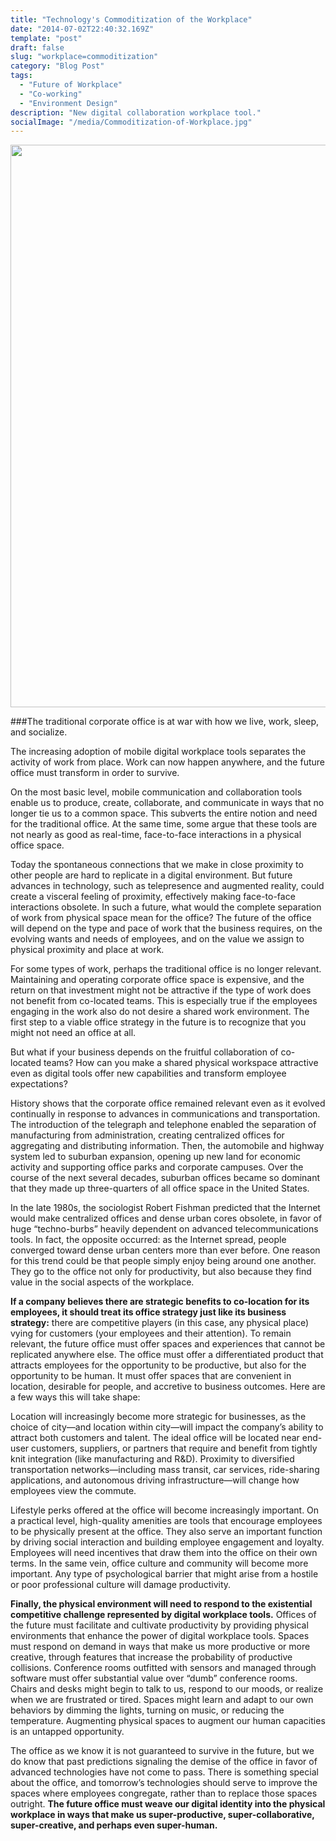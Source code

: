 ```yaml
---
title: "Technology's Commoditization of the Workplace"
date: "2014-07-02T22:40:32.169Z"
template: "post"
draft: false
slug: "workplace=commoditization"
category: "Blog Post"
tags:
  - "Future of Workplace"
  - "Co-working"
  - "Environment Design"
description: "New digital collaboration workplace tool."
socialImage: "/media/Commoditization-of-Workplace.jpg"
---
```


<img src="/media/Commoditization-of-Workplace.jpg" width="900" />

###The traditional corporate office is at war with how we live, work, sleep, and socialize. 

The increasing adoption of mobile digital workplace tools separates the activity of work from place. Work can now happen anywhere, and the future office must transform in order to survive.

On the most basic level, mobile communication and collaboration tools enable us to produce, create, collaborate, and communicate in ways that no longer tie us to a common space. This subverts the entire notion and need for the traditional office. At the same time, some argue that these tools are not nearly as good as real-time, face-to-face interactions in a physical office space.

Today the spontaneous connections that we make in close proximity to other people are hard to replicate in a digital environment. But future advances in technology, such as telepresence and augmented reality, could create a visceral feeling of proximity, effectively making face-to-face interactions obsolete. In such a future, what would the complete separation of work from physical space mean for the office? The future of the office will depend on the type and pace of work that the business requires, on the evolving wants and needs of employees, and on the value we assign to physical proximity and place at work.

For some types of work, perhaps the traditional office is no longer relevant. Maintaining and operating corporate office space is expensive, and the return on that investment might not be attractive if the type of work does not benefit from co-located teams. This is especially true if the employees engaging in the work also do not desire a shared work environment. The first step to a viable office strategy in the future is to recognize that you might not need an office at all.

But what if your business depends on the fruitful collaboration of co-located teams? How can you make a shared physical workspace attractive even as digital tools offer new capabilities and transform employee expectations?

History shows that the corporate office remained relevant even as it evolved continually in response to advances in communications and transportation. The introduction of the telegraph and telephone enabled the separation of manufacturing from administration, creating centralized offices for aggregating and distributing information. Then, the automobile and highway system led to suburban expansion, opening up new land for economic activity and supporting office parks and corporate campuses. Over the course of the next several decades, suburban offices became so dominant that they made up three-quarters of all office space in the United States.

In the late 1980s, the sociologist Robert Fishman predicted that the Internet would make centralized offices and dense urban cores obsolete, in favor of huge “techno-burbs” heavily dependent on advanced telecommunications tools. In fact, the opposite occurred: as the Internet spread, people converged toward dense urban centers more than ever before. One reason for this trend could be that people simply enjoy being around one another. They go to the office not only for productivity, but also because they find value in the social aspects of the workplace.

**If a company believes there are strategic benefits to co-location for its employees, it should treat its office strategy just like its business strategy:** there are competitive players (in this case, any physical place) vying for customers (your employees and their attention). To remain relevant, the future office must offer spaces and experiences that cannot be replicated anywhere else. The office must offer a differentiated product that attracts employees for the opportunity to be productive, but also for the opportunity to be human. It must offer spaces that are convenient in location, desirable for people, and accretive to business outcomes. Here are a few ways this will take shape:

Location will increasingly become more strategic for businesses, as the choice of city—and location within city—will impact the company’s ability to attract both customers and talent. The ideal office will be located near end-user customers, suppliers, or partners that require and benefit from tightly knit integration (like manufacturing and R&D). Proximity to diversified transportation networks—including mass transit, car services, ride-sharing applications, and autonomous driving infrastructure—will change how employees view the commute.

Lifestyle perks offered at the office will become increasingly important. On a practical level, high-quality amenities are tools that encourage employees to be physically present at the office. They also serve an important function by driving social interaction and building employee engagement and loyalty. Employees will need incentives that draw them into the office on their own terms. In the same vein, office culture and community will become more important. Any type of psychological barrier that might arise from a hostile or poor professional culture will damage productivity.

**Finally, the physical environment will need to respond to the existential competitive challenge represented by digital workplace tools.** Offices of the future must facilitate and cultivate productivity by providing physical environments that enhance the power of digital workplace tools. Spaces must respond on demand in ways that make us more productive or more creative, through features that increase the probability of productive collisions. Conference rooms outfitted with sensors and managed through software must offer substantial value over “dumb” conference rooms. Chairs and desks might begin to talk to us, respond to our moods, or realize when we are frustrated or tired. Spaces might learn and adapt to our own behaviors by dimming the lights, turning on music, or reducing the temperature. Augmenting physical spaces to augment our human capacities is an untapped opportunity.

The office as we know it is not guaranteed to survive in the future, but we do know that past predictions signaling the demise of the office in favor of advanced technologies have not come to pass. There is something special about the office, and tomorrow’s technologies should serve to improve the spaces where employees congregate, rather than to replace those spaces outright. **The future office must weave our digital identity into the physical workplace in ways that make us super-productive, super-collaborative, super-creative, and perhaps even super-human.**

